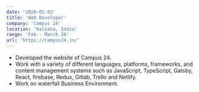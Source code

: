 ```yaml
---
date: '2020-02-02'
title: 'Web Developer'
company: 'Campus 24'
location: 'Kolkata, India'
range: 'Feb - March 20'
url: 'https://campus24.in/'
---
```


- Developed the website of Campus 24.
- Work with a variety of different languages, platforms, frameworks, and content management systems such as JavaScript, TypeScript, Gatsby, React, firebase, Redux, Gitlab, Trello and Netlify.
- Work on  waterfall Business Environment.
